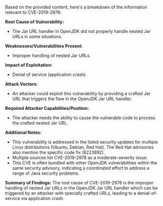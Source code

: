 Based on the provided content, here's a breakdown of the information relevant to CVE-2019-2978:

**Root Cause of Vulnerability:**

*   The Jar URL handler in OpenJDK did not properly handle nested Jar URLs in some situations.

**Weaknesses/Vulnerabilities Present:**

*   Improper handling of nested Jar URLs.

**Impact of Exploitation:**

*   Denial of service (application crash).

**Attack Vectors:**

*   An attacker could exploit this vulnerability by providing a crafted Jar URL that triggers the flaw in the OpenJDK Jar URL handler.

**Required Attacker Capabilities/Position:**

*   The attacker needs the ability to cause the vulnerable code to process the crafted nested Jar URL.

**Additional Notes:**

*   This vulnerability is addressed in the listed security updates for multiple Linux distributions (Ubuntu, Debian, Red Hat). The Red Hat advisories also mention the specific code fix (8223892).
*   Multiple sources list CVE-2019-2978 as a moderate-severity issue.
*   This CVE is often bundled with other OpenJDK vulnerabilities within the same security advisory, indicating a coordinated effort to address a range of Java security problems.

**Summary of Findings:**
The root cause of CVE-2019-2978 is the improper handling of nested Jar URLs in the OpenJDK Jar URL handler which can be triggered by an attacker with specially crafted URLs, leading to a denial-of-service via application crash.